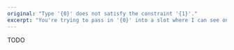 ```yaml
---
original: "Type '{0}' does not satisfy the constraint '{1}'."
excerpt: "You're trying to pass in '{0}' into a slot where I can see only '{1}' can be passed."
---
```


TODO
